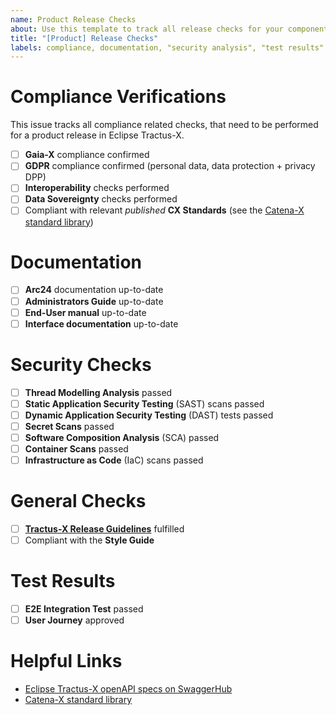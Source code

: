 ```yaml
---
name: Product Release Checks
about: Use this template to track all release checks for your component
title: "[Product] Release Checks"
labels: compliance, documentation, "security analysis", "test results"
---
```


# Compliance Verifications

This issue tracks all compliance related checks, that need to be performed for a product release in Eclipse Tractus-X.

- [ ] **Gaia-X** compliance confirmed
- [ ] **GDPR** compliance confirmed (personal data, data protection + privacy DPP)
- [ ] **Interoperability** checks performed
- [ ] **Data Sovereignty** checks performed
- [ ] Compliant with relevant _published_ **CX Standards** (see the [Catena-X standard library](https://catena-x.net/de/standard-library))

# Documentation

- [ ] **Arc24** documentation up-to-date
- [ ] **Administrators Guide** up-to-date
- [ ] **End-User manual** up-to-date
- [ ] **Interface documentation** up-to-date

# Security Checks

- [ ] **Thread Modelling Analysis** passed
- [ ] **Static Application Security Testing** (SAST) scans passed
- [ ] **Dynamic Application Security Testing** (DAST) tests passed
- [ ] **Secret Scans** passed
- [ ] **Software Composition Analysis** (SCA) passed
- [ ] **Container Scans** passed
- [ ] **Infrastructure as Code** (IaC) scans passed

# General Checks

- [ ] [**Tractus-X Release Guidelines**](https://eclipse-tractusx.github.io/docs/release) fulfilled
- [ ] Compliant with the **Style Guide**

# Test Results

- [ ] **E2E Integration Test** passed
- [ ] **User Journey** approved

# Helpful Links

- [Eclipse Tractus-X openAPI specs on SwaggerHub](https://app.swaggerhub.com/search?owner=eclipse-tractusx-bot)
- [Catena-X standard library](https://catena-x.net/de/standard-library)